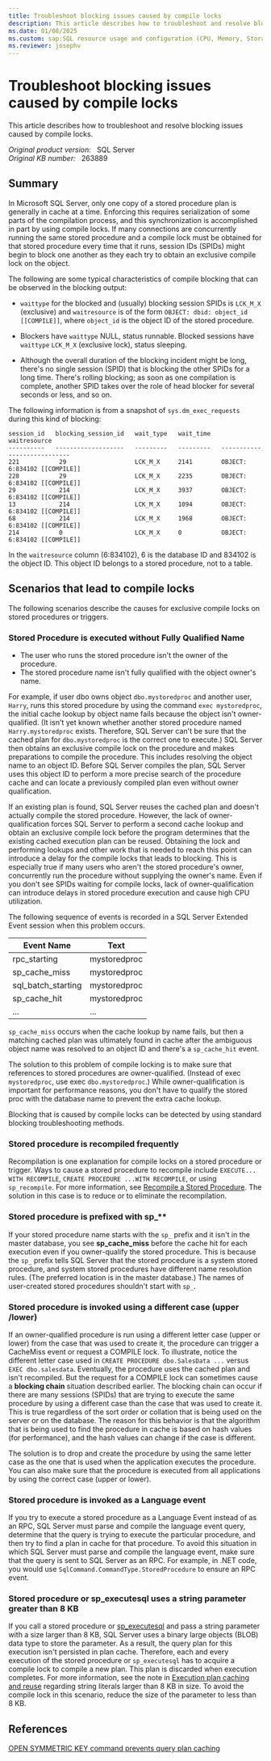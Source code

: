 ```yaml
---
title: Troubleshoot blocking issues caused by compile locks
description: This article describes how to troubleshoot and resolve blocking issues caused by compile locks.
ms.date: 01/08/2025
ms.custom: sap:SQL resource usage and configuration (CPU, Memory, Storage)
ms.reviewer: josephv
---
```

# Troubleshoot blocking issues caused by compile locks

This article describes how to troubleshoot and resolve blocking issues caused by compile locks.

_Original product version:_ &nbsp; SQL Server  
_Original KB number:_ &nbsp; 263889

## Summary

In Microsoft SQL Server, only one copy of a stored procedure plan is generally in cache at a time. Enforcing this requires serialization of some parts of the compilation process, and this synchronization is accomplished in part by using compile locks. If many connections are concurrently running the same stored procedure and a compile lock must be obtained for that stored procedure every time that it runs, session IDs (SPIDs) might begin to block one another as they each try to obtain an exclusive compile lock on the object.

The following are some typical characteristics of compile blocking that can be observed in the blocking output:

- `waittype` for the blocked and (usually) blocking session SPIDs is `LCK_M_X` (exclusive) and `waitresource` is of the form `OBJECT: dbid: object_id [[COMPILE]]`, where `object_id` is the object ID of the stored procedure.

- Blockers have `waittype` NULL, status runnable. Blocked sessions have `waittype` `LCK_M_X` (exclusive lock), status sleeping.

- Although the overall duration of the blocking incident might be long, there's no single session (SPID) that is blocking the other SPIDs for a long time. There's rolling blocking; as soon as one compilation is complete, another SPID takes over the role of head blocker for several seconds or less, and so on.

The following information is from a snapshot of `sys.dm_exec_requests` during this kind of blocking:

```console
session_id   blocking_session_id   wait_type   wait_time   waitresource 
----------   -------------------   ---------   ---------   ----------------------------
221           29                   LCK_M_X     2141        OBJECT: 6:834102 [[COMPILE]]
228           29                   LCK_M_X     2235        OBJECT: 6:834102 [[COMPILE]]
29            214                  LCK_M_X     3937        OBJECT: 6:834102 [[COMPILE]]
13            214                  LCK_M_X     1094        OBJECT: 6:834102 [[COMPILE]]
68            214                  LCK_M_X     1968        OBJECT: 6:834102 [[COMPILE]]
214           0                    LCK_M_X     0           OBJECT: 6:834102 [[COMPILE]]
```

In the `waitresource` column (6:834102), 6 is the database ID and 834102 is the object ID. This object ID belongs to a stored procedure, not to a table.

## Scenarios that lead to compile locks

The following scenarios describe the causes for exclusive compile locks on stored procedures or triggers.

### Stored Procedure is executed without Fully Qualified Name  

- The user who runs the stored procedure isn't the owner of the procedure.
- The stored procedure name isn't fully qualified with the object owner's name.

For example, if user dbo owns object `dbo.mystoredproc` and another user, `Harry`, runs this stored procedure by using the command `exec mystoredproc`, the initial cache lookup by object name fails because the object isn't owner-qualified. (It isn't yet known whether another stored procedure named `Harry.mystoredproc` exists. Therefore, SQL Server can't be sure that the cached plan for `dbo.mystoredproc` is the correct one to execute.) SQL Server then obtains an exclusive compile lock on the procedure and makes preparations to compile the procedure. This includes resolving the object name to an object ID. Before SQL Server compiles the plan, SQL Server uses this object ID to perform a more precise search of the procedure cache and can locate a previously compiled plan even without owner qualification.

If an existing plan is found, SQL Server reuses the cached plan and doesn't actually compile the stored procedure. However, the lack of owner-qualification forces SQL Server to perform a second cache lookup and obtain an exclusive compile lock before the program determines that the existing cached execution plan can be reused. Obtaining the lock and performing lookups and other work that is needed to reach this point can introduce a delay for the compile locks that leads to blocking. This is especially true if many users who aren't the stored procedure's owner, concurrently run the procedure without supplying the owner's name. Even if you don't see SPIDs waiting for compile locks, lack of owner-qualification can introduce delays in stored procedure execution and cause high CPU utilization.

The following sequence of events is recorded in a SQL Server Extended Event session when this problem occurs.

|Event Name  |Text  |
|---------|---------|
|rpc_starting|mystoredproc|
|sp_cache_miss|mystoredproc|
|sql_batch_starting|mystoredproc|
|sp_cache_hit|mystoredproc|
|...|...|

`sp_cache_miss` occurs when the cache lookup by name fails, but then a matching cached plan was ultimately found in cache after the ambiguous object name was resolved to an object ID and there's a `sp_cache_hit` event.

The solution to this problem of compile locking is to make sure that references to stored procedures are owner-qualified. (Instead of exec `mystoredproc`, use exec `dbo.mystoredproc`.) While owner-qualification is important for performance reasons, you don't have to qualify the stored proc with the database name to prevent the extra cache lookup.

Blocking that is caused by compile locks can be detected by using standard blocking troubleshooting methods.

### Stored procedure is recompiled frequently

Recompilation is one explanation for compile locks on a stored procedure or trigger. Ways to cause a stored procedure to recompile include `EXECUTE... WITH RECOMPILE`, `CREATE PROCEDURE ...WITH RECOMPILE`, or using `sp_recompile`. For more information, see [Recompile a Stored Procedure](/sql/relational-databases/stored-procedures/recompile-a-stored-procedure). The solution in this case is to reduce or to eliminate the recompilation.

### Stored procedure is prefixed with sp_**  

If your stored procedure name starts with the `sp_` prefix and it isn't in the master database, you see **sp_cache_miss**  before the cache hit for each execution even if you owner-qualify the stored procedure. This is because the `sp_` prefix tells SQL Server that the stored procedure is a system stored procedure, and system stored procedures have different name resolution rules. (The preferred location is in the master database.) The names of user-created stored procedures shouldn't start with `sp_`.

### Stored procedure is invoked using a different case (upper /lower)  

If an owner-qualified procedure is run using a different letter case (upper or lower) from the case that was used to create it, the procedure can trigger a CacheMiss event or request a COMPILE lock. To illustrate, notice the different letter case used in `CREATE PROCEDURE dbo.SalesData ...` versus `EXEC dbo.salesdata`. Eventually, the procedure uses the cached plan and isn't recompiled. But the request for a COMPILE lock can sometimes cause a **blocking chain** situation described earlier. The blocking chain can occur if there are many sessions (SPIDs) that are trying to execute the same procedure by using a different case than the case that was used to create it. This is true regardless of the sort order or collation that is being used on the server or on the database. The reason for this behavior is that the algorithm that is being used to find the procedure in cache is based on hash values (for performance), and the hash values can change if the case is different.

The solution is to drop and create the procedure by using the same letter case as the one that is used when the application executes the procedure. You can also make sure that the procedure is executed from all applications by using the correct case (upper or lower).

### Stored procedure is invoked as a Language event  

If you try to execute a stored procedure as a Language Event instead of as an RPC, SQL Server must parse and compile the language event query, determine that the query is trying to execute the particular procedure, and then try to find a plan in cache for that procedure. To avoid this situation in which SQL Server must parse and compile the language event, make sure that the query is sent to SQL Server as an RPC. For example, in .NET code, you would use `SqlCommand.CommandType.StoredProcedure` to ensure an RPC event.

### Stored procedure or sp_executesql uses a string parameter greater than 8 KB

If you call a stored procedure or [sp_executesql](/sql/relational-databases/system-stored-procedures/sp-executesql-transact-sql) and pass a string parameter with a size larger than 8 KB, SQL Server uses a binary large objects (BLOB) data type to store the parameter. As a result, the query plan for this execution isn't persisted in plan cache. Therefore, each and every execution of the stored procedure or `sp_executesql` has to acquire a compile lock to compile a new plan. This plan is discarded when execution completes. For more information, see the note in [Execution plan caching and reuse](/sql/relational-databases/query-processing-architecture-guide) regarding string literals larger than 8 KB in size. To avoid the compile lock in this scenario, reduce the size of the parameter to less than 8 KB.

## References

[OPEN SYMMETRIC KEY command prevents query plan caching](/archive/blogs/sqlserverfaq/open-symmetric-key-command-prevents-query-plan-caching)
